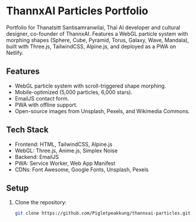 # ThannxAI Particles Portfolio

Portfolio for Thanatsitt Santisamranwilai, Thai AI developer and cultural designer, co-founder of ThannxAI. Features a WebGL particle system with morphing shapes (Sphere, Cube, Pyramid, Torus, Galaxy, Wave, Mandala), built with Three.js, TailwindCSS, Alpine.js, and deployed as a PWA on Netlify.

## Features
- WebGL particle system with scroll-triggered shape morphing.
- Mobile-optimized (5,000 particles, 6,000 stars).
- EmailJS contact form.
- PWA with offline support.
- Open-source images from Unsplash, Pexels, and Wikimedia Commons.

## Tech Stack
- Frontend: HTML, TailwindCSS, Alpine.js
- WebGL: Three.js, Anime.js, Simplex Noise
- Backend: EmailJS
- PWA: Service Worker, Web App Manifest
- CDNs: Font Awesome, Google Fonts, Unsplash, Pexels

## Setup
1. Clone the repository:
   ```bash
   git clone https://github.com/Pigletpeakkung/thannxai-particles.git

